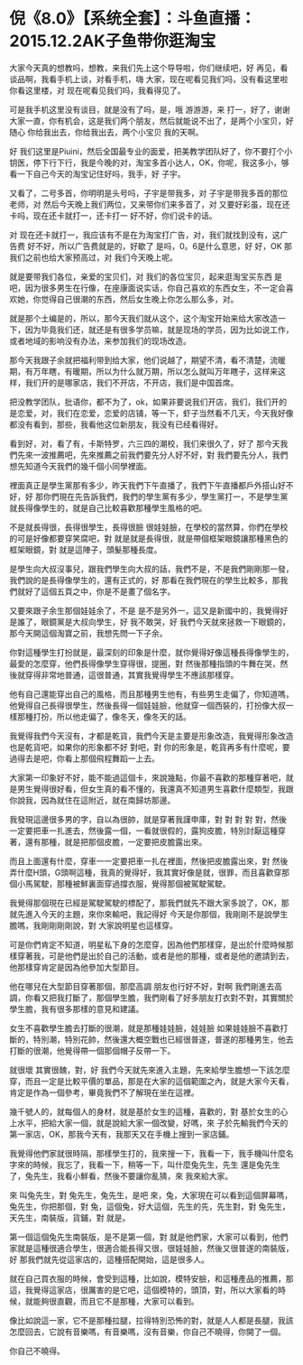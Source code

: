 # 倪《8.0》【系统全套】：斗鱼直播：2015.12.2AK子鱼带你逛淘宝

大家今天真的想教吗，想教，来我们先上这个导导啦，你们继续吧，好 再见，看谈品啊，我看手机上谈，对看手机，嗨 大家，现在呢看见我们吗，没有看这里啦 你看这里楼，对 现在呢看见我们吗，我看得见了。

可是我手机这里没有谈目，就是没有了吗，是，哦 游游游，来 打一，好了，谢谢大家一直，你有机会，这是我们两个朋友，然后就能说不出了，是两个小宝贝，好 随心 你给我出去，你给我出去，两个小宝贝 我的天啊。

好 我们这里是Piuini，然后全国最专业的面爱，把美教学团队好了，你不要打个小钥医，停下行下行，我是今晚的对，淘宝多首小达人，OK，你呢，我这多小，够看一下自己今天的淘宝记住好吗，我手，好 子宇。

又看了，二号多首，你明明是头号吗，子宇是带我多，对 子宇是带我多首的那位老师，对 然后今天晚上我们两位，又来带你们来多首了，对 又要好彩虽，现在还卡吗，现在还卡就打一，还卡打一 好不好，你们说卡的话。

对 现在还卡就打一，我应该有不是在为淘宝打广告，对，我们就找到没有，这广告费 好不好，所以广告费就是的，好歇了 是吗，0。6是什么意思，好 好，OK 那我们之前也给大家预高过，对 我们今天晚上呢。

就是要带我们各位，亲爱的宝贝们，对 我们的各位宝贝，起来逛淘宝买东西 是吧，因为很多男生在行像，在座康面说实话，你自己喜欢的东西女生，不一定会喜欢她，你觉得自己很潮的东西，然后女生晚上你怎么那么多，对。

就是那个土编是的，所以，那今天我们就从这个，这个淘宝开始来给大家改造一下，因为毕竟我们还，就还是有很多学员嘛，就是现场的学员，因为比如说工作，或者地域的影响没有办法，来参加我们的现场改造。

那今天我跟子余就把福利带到给大家，他们说越了，期望不清，看不清楚，流暖期，有万年瞎，有暖期，所以为什么就万期，所以怎么就叫万年瞎子，这样来这样，我们开的是哪家店，我们不开店，不开店，我们是中国首席。

把没教学团队，批语你，都不为了，ok，如果非要说我们开店，我们，我们开的是恋爱，对，我们在恋爱，恋爱的店铺，等一下，虾子当然看不几天，今天我好像都没有看到，那些，我看他这位新朋友，我没有已经看得好。

看到好，对，看了有，卡斯特罗，六三四的潮校，我们来很久了，好了 那今天我們先來一波推薦吧，先來推薦之前我們要先分人好不好，對 我們要先分人，我們想先知道今天我們的幾千個小同學裡面。

裡面真正是學生黨那有多少，昨天我們下午直播了，我們下午直播都戶外搭山好不好，好 那你們現在先告訴我們，我們的學生黨有多少，學生黨打一，不是學生黨就長得像學生的，就是自己比較喜歡那種學生風格的吧。

不是就長得很，長得很學生，長得很臉 很娃娃臉，在學校的當然算，你們在學校的可是好像都要穿笑腐吧，對 就是就是長得很，就是帶個框架眼鏡讓那種黑色的框架眼鏡，對 就是這陣子，頭髮那種長度。

是學生向大叔沒事兒，跟我們學生向大叔的話，我們不是，不是我們剛剛那一發，我們說的是長得像學生的，還有正式的，好 那看在我們現在的學生比較多，那我們就好了這個五頁之中，你是不是畫了個名字。

又要來跟子余生那個娃娃余了，不是 是不是另外一，這又是新國中的，我覺得好是誰了，眼鏡黨是大叔向學生，好 我不敢哭，好 我們今天就來拯救一下眼鏡的，那今天開這個淘寶之前，我想先問一下子余。

你對這種學生打扮就是，最深刻的印象是什麼，就你覺得好像這種長得像學生的，最愛的怎麼穿，他們長得像學生穿得很，提圈，對 然後那種指頭的牛舞在哭，然後就穿得非常地普通，這很普通，其實我覺得學生不應該那樣穿。

他有自己還能穿出自己的風格，而且那種男生他有，有些男生走偏了，你知道嗎，他覺得自己長得很學生，然後長得一個娃娃臉，他就穿一個西裝的，打扮像大叔一樣那種打扮，所以他走偏了，像冬天，像冬天的話。

我覺得我們今天沒有，才都是乾貨，我們今天是主要是形象改造，我覺得形象改造也是乾貨吧，如果你的形象都不好 對吧，對 你的形象是，乾貨再多有什麼呢，要過得去是吧，你看上那個飛程舞蹈一上去。

大家第一印象好不好，能不能過這個卡，來說幾點，你最不喜歡的那種穿著吧，就是男生覺得很好看，但女生真的看不懂的，我還真不知道男生喜歡什麼類型，我跟你說我，因為就住在這附近，就在南歸坊那邊。

我發現這邊很多男的字，自以為很帥，就是穿著我謹申庫，對 對 對 對 對，然後一定要把車一扎進去，然後露一個，一看就很假的，露狗皮膽，特別討厭這種穿著，還有那種，就是把那個皮膽，一定要把皮膽露出來。

而且上面還有什麼，穿車一一定要把車一扎在裡面，然後把皮膽露出來，對 然後弄什麼H頭，G頭啊這種，我真的覺得好，我其實好像是就，很罪，而且喜歡穿那個小馬駕駛，那種被鮮裏面穿過撐衣服，覺得那個被駕駛駕駛。

我覺得那個現在已經是駕駛駕駛的標配了，那我們就先不跟大家多說了，OK，那就先進入今天的主題，來你來輸吧，我記得好 今天是你那個，我剛剛不是說學生膽嗎，我剛剛剛剛說，對 大家說明星也這樣穿。

可是你們肯定不知道，明星私下身的怎麼穿，因為他們那樣穿，是出於什麼時候那樣穿著我，可是他們是出於自己的活動，或者是他的那種，或者是他的邀請到去，他那樣穿肯定是因為他參加大型節目。

他在哪兒在大型節目穿著那個，那麼高調 朋友也行好不好，對啊 我們剛進去高調，你看又把我打斷了，那個學生膽，我們剛看了好多朋友打衣對不對，其實關於學生膽，我有很多那樣的意見和建議。

女生不喜歡學生膽去打斷的很潮，就是那種娃娃臉，娃娃臉 如果娃娃臉不喜歡打斷的，特別潮，特別花帥，然後還大概空戰也已經很普遂，普遂的那種男生，他去打斷的很潮，他覺得帶一個那個帽子反帶一下。

就很壞 其實很醜，對，好 我們今天就先來進入主題，先來給學生膽想一下該怎麼穿，而且一定是比較平價的單品，那是在大家的這個範圍之內，就是大家今天看，肯定是作為一個參考，畢竟我們不了解現在坐在這裡。

幾千號人的，就每個人的身材，就是基於女生的這種，喜歡的，對 基於女生的心上水平，把給大家一個，就是說給大家一個改變，好嗎，來 子於先輸我們今天的第一家店，OK，那我今天有，我那天又在手機上搜到一家店鋪。

我覺得他們家就很時隔，那樣學生打的，我來搜一下，我看一下，我手機叫什麼名字來的時候，我忘了，我看一下，稍等一下，叫什麼兔先生，先生 還是兔先生了，兔先生，我看小鮮看，然後不要讓你亂猜，來 我來給大家。

來 叫兔先生，對 兔先生，兔先生，是吧 來，兔，大家現在可以看到這個屏幕嗎，兔先生，你把那個，對 兔，這個兔，好大這個，先生的先，先生對，對 兔先生，天先生，南裝版，貨鋪，對 就是。

第一個這個兔先生南裝版，是不是第一個，對 就是他們家，大家可以看到，他們家就是這種很適合學生，很適合能長得又很，很娃娃臉，然後又很普遂的南裝版，好 那我們就先從這家店的，這種搭配開始，這是很多人。

就在自己買衣服的時候，會受到這種，比如說，模特安臉，和這種產品的推薦，那這，我覺得這家店，很厲害的是它吧，這個模特的，頭頂，對，所以大家看的時候，就能夠很直觀，而且它不是那種，大家可以看到。

像比如說這一家，它不是那種拉腿，拉得特別恐怖的對，就是人人都是長腿，我該怎麼回去，它說有音樂嗎，有音樂嗎，沒有音樂，你自己不曉得，你開了一個。

你自己不曉得。